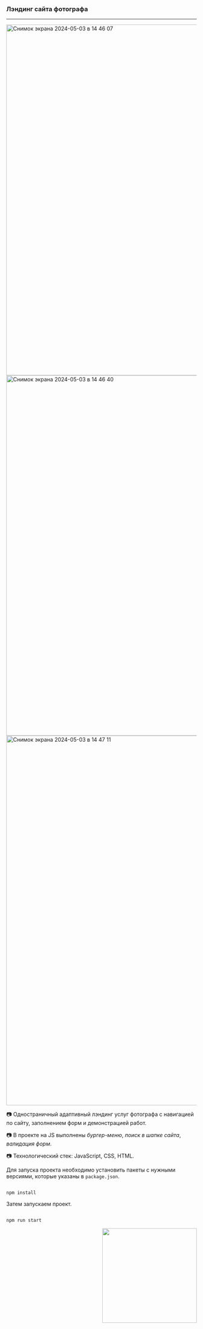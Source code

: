 ### Лэндинг сайта фотографа    

****
<img width="927" alt="Снимок экрана 2024-05-03 в 14 46 07" src="https://github.com/Frontess/Landing_page_photographer/assets/127450758/2354ec84-9fa2-426e-8687-3bd2bcdceb6d">

<img width="952" alt="Снимок экрана 2024-05-03 в 14 46 40" src="https://github.com/Frontess/Landing_page_photographer/assets/127450758/f2a9fb01-4cf3-4fee-8764-a8763d87558d">

<img width="977" alt="Снимок экрана 2024-05-03 в 14 47 11" src="https://github.com/Frontess/Landing_page_photographer/assets/127450758/0fd678ea-4ffb-41d8-a04f-1af2e624ed0b">

:camera: Одностраничный адаптивный лэндинг услуг фотографа с навигацией по сайту, заполнением форм и демонстрацией работ.

:camera: В проекте на JS выполнены *бургер-меню*, *поиск в шапке сайта*, *валидация форм*.

:camera: Технологический стек: JavaScript, CSS, HTML.

Для запуска проекта необходимо установить пакеты с нужными версиями, которые указаны в `package.json`. 
```

npm install 

``` 
Затем запускаем проект.

```

npm run start 

```


<div id="footer" align="right">

<img src="https://media.giphy.com/media/v1.Y2lkPTc5MGI3NjExenI2bHZjems2Ync4ZjBxcHVkczR5N2J5ejBuMnZkbWtiaWQ1MXpvaSZlcD12MV9pbnRlcm5hbF9naWZfYnlfaWQmY3Q9Zw/RkX0HwFFBNePHU5Jcb/giphy.gif" width="250" />
  
</div>
